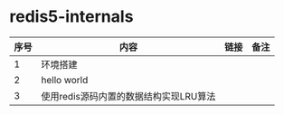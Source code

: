 # redis5-internals


| 序号 | 内容 | 链接 | 备注 |
|-------|--------|-----|---|
| 1 | 环境搭建| | |
| 2| hello world | | |
| 3 | 使用redis源码内置的数据结构实现LRU算法 | | |

